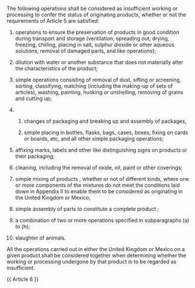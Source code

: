 The following operations shall be considered as insufficient working or processing to confer the status of originating products, whether or not the requirements of Article 5 are satisfied:

1. operations to ensure the preservation of products in good condition during transport and storage (ventilation, spreading out, drying, freezing, chilling, placing in salt, sulphur dioxide or other aqueous solutions, removal of damaged parts, and like operations);

2. dilution with water or another substance that does not materially alter the characteristics of the product;

3. simple operations consisting of removal of dust, sifting or screening, sorting, classifying, matching (including the making-up of sets of articles), washing, painting, husking or unshelling, removing of grains and cutting up;

4.
    1.  changes of packaging and breaking up and assembly of packages,

    2.  simple placing in bottles, flasks, bags, cases, boxes, fixing on cards or boards, etc, and all other simple packaging operations;

5.  affixing marks, labels and other like distinguishing signs on products or their packaging;

6.  cleaning, including the removal of oxide, oil, paint or other coverings;

7.  simple mixing of products , whether or not of different kinds, where one or more components of the mixtures do not meet the conditions laid down in Appendix II to enable them to be considered as originating in the United Kingdom or Mexico;

8.  simple assembly of parts to constitute a complete product ;

9.  a combination of two or more operations specified in subparagraphs (a) to (h);

10. slaughter of animals.

All the operations carried out in either the United Kingdom or Mexico on a given product shall be considered together when determining whether the working or processing undergone by that product is to be regarded as insufficient.

{{ Article 6 }}
